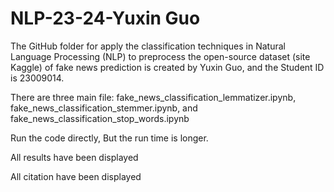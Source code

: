 # NLP-23-24-Yuxin Guo
The GitHub folder for apply the classification techniques in Natural Language Processing (NLP) to preprocess the open-source dataset (site Kaggle) of fake news prediction is created by Yuxin Guo, and the Student ID is 23009014.

There are three main file: fake_news_classification_lemmatizer.ipynb, fake_news_classification_stemmer.ipynb, and fake_news_classification_stop_words.ipynb

Run the code directly, But the run time is longer.

All results have been displayed

All citation have been displayed

